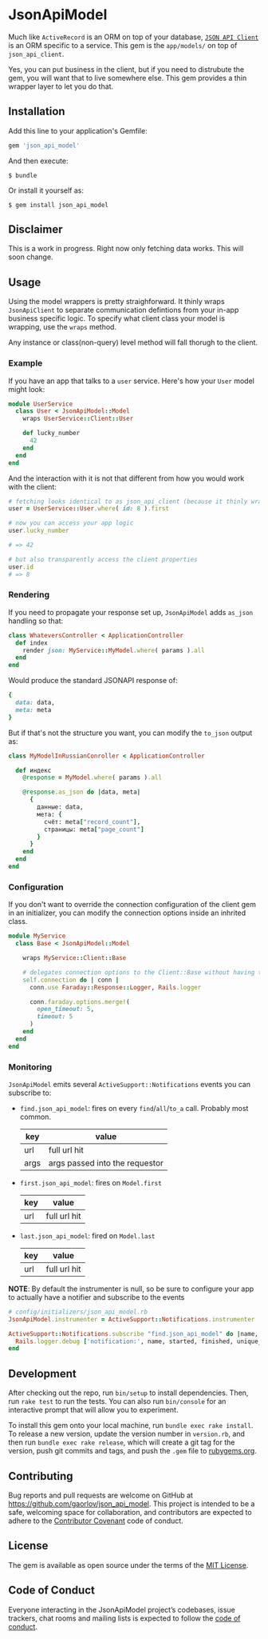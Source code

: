 # JsonApiModel

Much like `ActiveRecord` is an ORM on top of your database, [`JSON API Client`](https://github.com/JsonApiClient/json_api_client) is an ORM specific to a service. This gem is the `app/models/` on top of `json_api_client`. 

Yes, you can put business in the client, but if you need to distrubute the gem, you will want that to live somewhere else. This gem provides a thin wrapper layer to let you do that. 

## Installation

Add this line to your application's Gemfile:

```ruby
gem 'json_api_model'
```

And then execute:

    $ bundle

Or install it yourself as:

    $ gem install json_api_model

## Disclaimer

This is a work in progress. Right now only fetching data works. This will soon change.

## Usage

Using the model wrappers is pretty straighforward. It thinly wraps `JsonApiClient` to separate communication defintions from your in-app business specific logic. To specify what client class your model is wrapping, use the `wraps` method.

Any instance or class(non-query) level method will fall thorugh to the client.

### Example

If you have an app that talks to a `user` service. Here's how your `User` model might look:

```ruby
module UserService
  class User < JsonApiModel::Model
    wraps UserService::Client::User

    def lucky_number
      42
    end
  end
end
```

And the interaction with it is not that different from how you would work with the client:

```ruby
# fetching looks identical to as json_api_client (because it thinly wraps it)
user = UserService::User.where( id: 8 ).first

# now you can access your app logic
user.lucky_number

# => 42

# but also transparently access the client properties
user.id
# => 8
```

### Rendering

If you need to propagate your response set up, `JsonApiModel` adds `as_json` handling so that:

```ruby
class WhateversController < ApplicationController
  def index
    render json: MyService::MyModel.where( params ).all
  end
end
```

Would produce the standard JSONAPI response of:

```ruby
{
  data: data,
  meta: meta
}
```

But if that's not the structure you want, you can modify the `to_json` output as:

```ruby
class MyModelInRussianConroller < ApplicationController

  def индекс
    @response = MyModel.where( params ).all

    @response.as_json do |data, meta|
      {
        данные: data,
        мета: {
          счёт: meta["record_count"],
          страницы: meta["page_count"]
        }
      }
    end
  end
end
```


### Configuration

If you don't want to override the connection configuration of the client gem in an initializer, you can modify the connection options inside an inhrited class.

```ruby
module MyService
  class Base < JsonApiModel::Model

    wraps MyService::Client::Base

    # delegates connection options to the Client::Base without having to modify the gem
    self.connection do | conn |
      conn.use Faraday::Response::Logger, Rails.logger

      conn.faraday.options.merge!(
        open_timeout: 5,
        timeout: 5
      )
    end
  end
end
```

### Monitoring

`JsonApiModel` emits several `ActiveSupport::Notifications` events you can subscribe to:

* `find.json_api_model`: fires on every `find`/`all`/`to_a` call. Probably most common.

  | key  | value |
  |------|-------|
  | url  | full url hit |
  | args | args passed into the requestor |

* `first.json_api_model`: fires on `Model.first`
  
  | key  | value |
  |------|-------|
  | url  | full url hit |

* `last.json_api_model`: fired on `Model.last`
  
  | key  | value |
  |------|-------|
  | url  | full url hit |

**NOTE**: By default the instrumenter is null, so be sure to configure your app to actually have a notifier and subscribe to the events

```ruby
# config/initializers/json_api_model.rb
JsonApiModel.instrumenter = ActiveSupport::Notifications.instrumenter

ActiveSupport::Notifications.subscribe "find.json_api_model" do |name, started, finished, unique_id, payload|
  Rails.logger.debug ['notification:', name, started, finished, unique_id, payload].join(' ')
end
```

## Development

After checking out the repo, run `bin/setup` to install dependencies. Then, run `rake test` to run the tests. You can also run `bin/console` for an interactive prompt that will allow you to experiment.

To install this gem onto your local machine, run `bundle exec rake install`. To release a new version, update the version number in `version.rb`, and then run `bundle exec rake release`, which will create a git tag for the version, push git commits and tags, and push the `.gem` file to [rubygems.org](https://rubygems.org).

## Contributing

Bug reports and pull requests are welcome on GitHub at https://github.com/gaorlov/json_api_model. This project is intended to be a safe, welcoming space for collaboration, and contributors are expected to adhere to the [Contributor Covenant](http://contributor-covenant.org) code of conduct.

## License

The gem is available as open source under the terms of the [MIT License](https://opensource.org/licenses/MIT).

## Code of Conduct

Everyone interacting in the JsonApiModel project’s codebases, issue trackers, chat rooms and mailing lists is expected to follow the [code of conduct](https://github.com/gaorlov/json_api_model/blob/master/CODE_OF_CONDUCT.md).
